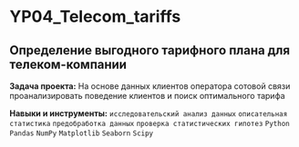 # YP04_Telecom_tariffs
## Определение выгодного тарифного плана для телеком-компании
**Задача проекта:** На основе данных клиентов оператора сотовой связи проанализировать поведение клиентов и поиск оптимального тарифа 

**Навыки и инструменты:** `исследовательский анализ данных` `описательная статистика` `предобработка данных` `проверка статистических гипотез` `Python` `Pandas` `NumPy` `Matplotlib` `Seaborn` `Scipy`

